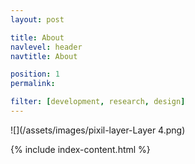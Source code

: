 ```yaml
---
layout: post

title: About
navlevel: header
navtitle: About

position: 1
permalink: 

filter: [development, research, design]
---
```


![](/assets/images/pixil-layer-Layer 4.png)

{% include index-content.html %}